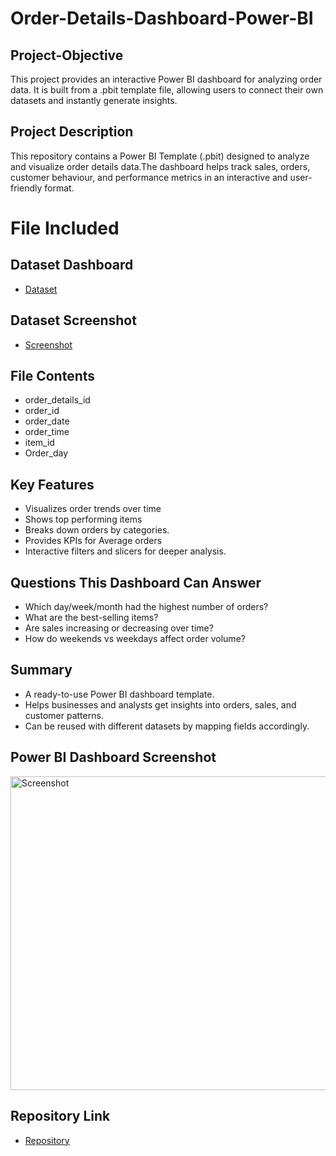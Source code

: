 # Order-Details-Dashboard-Power-BI
## Project-Objective
This project provides an interactive Power BI dashboard for analyzing order data. It is built from a .pbit template file, allowing users to connect their own datasets and instantly generate insights.

## Project Description
This repository contains a Power BI Template (.pbit) designed to analyze and visualize order details data.The dashboard helps track sales, orders, customer behaviour, and performance metrics in an interactive and user-friendly format.

# File Included
## Dataset Dashboard
- <a href = "https://app.powerbi.com/groups/me/reports/fa131fe9-68ac-48e8-bfab-7e2c096045fa/5021be75305ff2d1127b?experience=power-bi"> Dataset </a>
## Dataset Screenshot
- <a href = "https://github.com/bsyamini/Order-Details-Dashboard-Power-BI/blob/main/Screenshot.png"> Screenshot </a>

## File Contents
- order_details_id
- order_id
- order_date
- order_time
- item_id
- Order_day

## Key Features
- Visualizes order trends over time
- Shows top performing items
- Breaks down orders by categories.
- Provides KPIs for Average orders
- Interactive filters and slicers for deeper analysis.

## Questions This Dashboard Can Answer
- Which day/week/month had the highest number of orders?
- What are the best-selling items?
- Are sales increasing or decreasing over time?
- How do weekends vs weekdays affect order volume?

## Summary
- A ready-to-use Power BI dashboard template.
- Helps businesses and analysts get insights into orders, sales, and customer patterns.
- Can be reused with different datasets by mapping fields accordingly.

## Power BI Dashboard Screenshot
<img width="894" height="502" alt="Screenshot" src="https://github.com/user-attachments/assets/437c81d7-b853-431d-80bf-64388e64375e" />


## Repository Link
- <a href = "https://github.com/bsyamini/Order-Details-Dashboard-Power-BI"> Repository </a>
